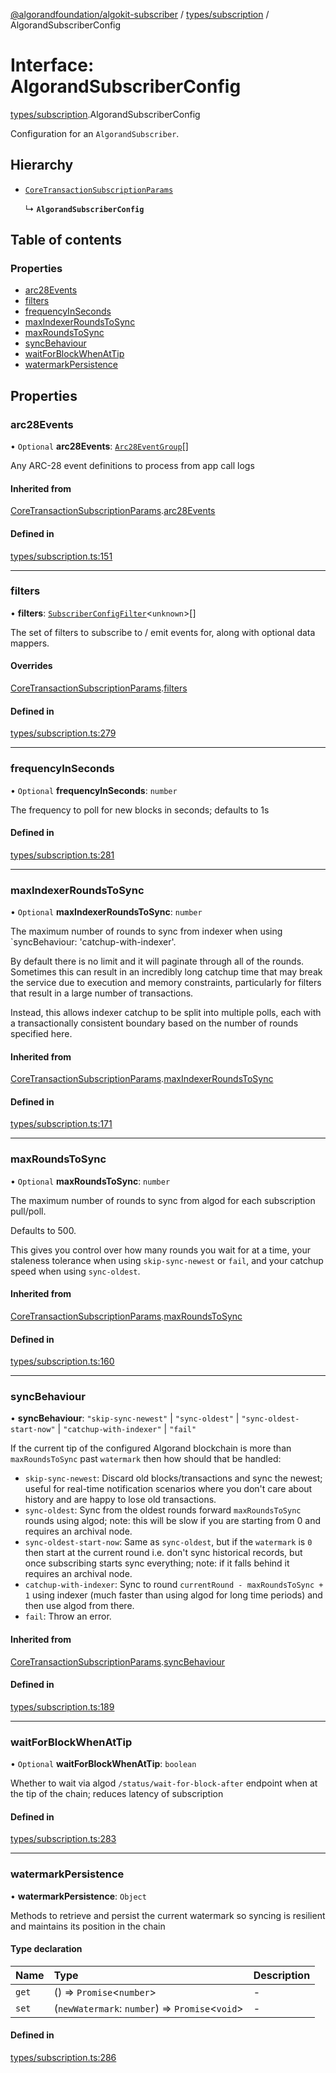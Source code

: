 [@algorandfoundation/algokit-subscriber](../README.md) / [types/subscription](../modules/types_subscription.md) / AlgorandSubscriberConfig

# Interface: AlgorandSubscriberConfig

[types/subscription](../modules/types_subscription.md).AlgorandSubscriberConfig

Configuration for an `AlgorandSubscriber`.

## Hierarchy

- [`CoreTransactionSubscriptionParams`](types_subscription.CoreTransactionSubscriptionParams.md)

  ↳ **`AlgorandSubscriberConfig`**

## Table of contents

### Properties

- [arc28Events](types_subscription.AlgorandSubscriberConfig.md#arc28events)
- [filters](types_subscription.AlgorandSubscriberConfig.md#filters)
- [frequencyInSeconds](types_subscription.AlgorandSubscriberConfig.md#frequencyinseconds)
- [maxIndexerRoundsToSync](types_subscription.AlgorandSubscriberConfig.md#maxindexerroundstosync)
- [maxRoundsToSync](types_subscription.AlgorandSubscriberConfig.md#maxroundstosync)
- [syncBehaviour](types_subscription.AlgorandSubscriberConfig.md#syncbehaviour)
- [waitForBlockWhenAtTip](types_subscription.AlgorandSubscriberConfig.md#waitforblockwhenattip)
- [watermarkPersistence](types_subscription.AlgorandSubscriberConfig.md#watermarkpersistence)

## Properties

### arc28Events

• `Optional` **arc28Events**: [`Arc28EventGroup`](types_arc_28.Arc28EventGroup.md)[]

Any ARC-28 event definitions to process from app call logs

#### Inherited from

[CoreTransactionSubscriptionParams](types_subscription.CoreTransactionSubscriptionParams.md).[arc28Events](types_subscription.CoreTransactionSubscriptionParams.md#arc28events)

#### Defined in

[types/subscription.ts:151](https://github.com/negar-abbasi/algokit-subscriber-ts/blob/main/src/types/subscription.ts#L151)

___

### filters

• **filters**: [`SubscriberConfigFilter`](types_subscription.SubscriberConfigFilter.md)\<`unknown`\>[]

The set of filters to subscribe to / emit events for, along with optional data mappers.

#### Overrides

[CoreTransactionSubscriptionParams](types_subscription.CoreTransactionSubscriptionParams.md).[filters](types_subscription.CoreTransactionSubscriptionParams.md#filters)

#### Defined in

[types/subscription.ts:279](https://github.com/negar-abbasi/algokit-subscriber-ts/blob/main/src/types/subscription.ts#L279)

___

### frequencyInSeconds

• `Optional` **frequencyInSeconds**: `number`

The frequency to poll for new blocks in seconds; defaults to 1s

#### Defined in

[types/subscription.ts:281](https://github.com/negar-abbasi/algokit-subscriber-ts/blob/main/src/types/subscription.ts#L281)

___

### maxIndexerRoundsToSync

• `Optional` **maxIndexerRoundsToSync**: `number`

The maximum number of rounds to sync from indexer when using `syncBehaviour: 'catchup-with-indexer'.

By default there is no limit and it will paginate through all of the rounds.
Sometimes this can result in an incredibly long catchup time that may break the service
due to execution and memory constraints, particularly for filters that result in a large number of transactions.

Instead, this allows indexer catchup to be split into multiple polls, each with a transactionally consistent
boundary based on the number of rounds specified here.

#### Inherited from

[CoreTransactionSubscriptionParams](types_subscription.CoreTransactionSubscriptionParams.md).[maxIndexerRoundsToSync](types_subscription.CoreTransactionSubscriptionParams.md#maxindexerroundstosync)

#### Defined in

[types/subscription.ts:171](https://github.com/negar-abbasi/algokit-subscriber-ts/blob/main/src/types/subscription.ts#L171)

___

### maxRoundsToSync

• `Optional` **maxRoundsToSync**: `number`

The maximum number of rounds to sync from algod for each subscription pull/poll.

Defaults to 500.

This gives you control over how many rounds you wait for at a time,
your staleness tolerance when using `skip-sync-newest` or `fail`, and
your catchup speed when using `sync-oldest`.

#### Inherited from

[CoreTransactionSubscriptionParams](types_subscription.CoreTransactionSubscriptionParams.md).[maxRoundsToSync](types_subscription.CoreTransactionSubscriptionParams.md#maxroundstosync)

#### Defined in

[types/subscription.ts:160](https://github.com/negar-abbasi/algokit-subscriber-ts/blob/main/src/types/subscription.ts#L160)

___

### syncBehaviour

• **syncBehaviour**: ``"skip-sync-newest"`` \| ``"sync-oldest"`` \| ``"sync-oldest-start-now"`` \| ``"catchup-with-indexer"`` \| ``"fail"``

If the current tip of the configured Algorand blockchain is more than `maxRoundsToSync`
past `watermark` then how should that be handled:
 * `skip-sync-newest`: Discard old blocks/transactions and sync the newest; useful
   for real-time notification scenarios where you don't care about history and
   are happy to lose old transactions.
 * `sync-oldest`: Sync from the oldest rounds forward `maxRoundsToSync` rounds
   using algod; note: this will be slow if you are starting from 0 and requires
   an archival node.
 * `sync-oldest-start-now`: Same as `sync-oldest`, but if the `watermark` is `0`
   then start at the current round i.e. don't sync historical records, but once
   subscribing starts sync everything; note: if it falls behind it requires an
   archival node.
 * `catchup-with-indexer`: Sync to round `currentRound - maxRoundsToSync + 1`
   using indexer (much faster than using algod for long time periods) and then
   use algod from there.
 * `fail`: Throw an error.

#### Inherited from

[CoreTransactionSubscriptionParams](types_subscription.CoreTransactionSubscriptionParams.md).[syncBehaviour](types_subscription.CoreTransactionSubscriptionParams.md#syncbehaviour)

#### Defined in

[types/subscription.ts:189](https://github.com/negar-abbasi/algokit-subscriber-ts/blob/main/src/types/subscription.ts#L189)

___

### waitForBlockWhenAtTip

• `Optional` **waitForBlockWhenAtTip**: `boolean`

Whether to wait via algod `/status/wait-for-block-after` endpoint when at the tip of the chain; reduces latency of subscription

#### Defined in

[types/subscription.ts:283](https://github.com/negar-abbasi/algokit-subscriber-ts/blob/main/src/types/subscription.ts#L283)

___

### watermarkPersistence

• **watermarkPersistence**: `Object`

Methods to retrieve and persist the current watermark so syncing is resilient and maintains
its position in the chain

#### Type declaration

| Name | Type | Description |
| :------ | :------ | :------ |
| `get` | () => `Promise`\<`number`\> | - |
| `set` | (`newWatermark`: `number`) => `Promise`\<`void`\> | - |

#### Defined in

[types/subscription.ts:286](https://github.com/negar-abbasi/algokit-subscriber-ts/blob/main/src/types/subscription.ts#L286)
